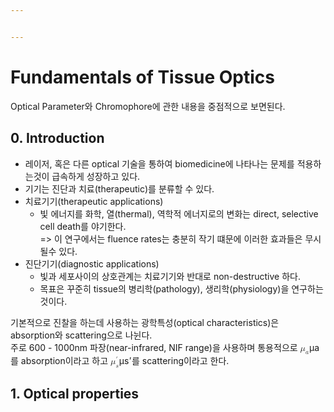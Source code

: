 ```yaml
---


---
```


<h1 id="fundamentals-of-tissue-optics">Fundamentals of Tissue Optics</h1>
<p>Optical Parameter와 Chromophore에 관한 내용을 중점적으로 보면된다.</p>
<h2 id="introduction">0. Introduction</h2>
<ul>
<li>레이저, 혹은 다른 optical 기술을 통하여 biomedicine에 나타나는 문제를 적용하는것이 급속하게 성장하고 있다.</li>
<li>기기는 진단과 치료(therapeutic)를 분류할 수 있다.</li>
<li>치료기기(therapeutic applications)
<ul>
<li>빛 에너지를 화학, 열(thermal), 역학적 에너지로의 변화는 direct, selective cell death를 야기한다.<br>
=&gt; 이 연구에서는 fluence rates는 충분히 작기 떄문에 이러한 효과들은 무시될수 있다.</li>
</ul>
</li>
<li>진단기기(diagnostic applications)
<ul>
<li>빛과 세포사이의 상호관계는 치료기기와 반대로 non-destructive 하다.</li>
<li>목표은 꾸준히 tissue의 병리학(pathology), 생리학(physiology)을 연구하는것이다.</li>
</ul>
</li>
</ul>
<p>기본적으로 진찰을 하는데 사용하는 광학특성(optical characteristics)은  absorption와 scattering으로 나뉜다.<br>
주로 600 - 1000nm 파장(near-infrared, NIF range)을 사용하며 통용적으로  <span class="katex--inline"><span class="katex"><span class="katex-mathml"><math><semantics><mrow><msub><mi>μ</mi><mi>a</mi></msub></mrow><annotation encoding="application/x-tex">\mu_a</annotation></semantics></math></span><span class="katex-html" aria-hidden="true"><span class="base"><span class="strut" style="height: 0.625em; vertical-align: -0.19444em;"></span><span class="mord"><span class="mord mathit">μ</span><span class="msupsub"><span class="vlist-t vlist-t2"><span class="vlist-r"><span class="vlist" style="height: 0.151392em;"><span class="" style="top: -2.55em; margin-left: 0em; margin-right: 0.05em;"><span class="pstrut" style="height: 2.7em;"></span><span class="sizing reset-size6 size3 mtight"><span class="mord mathit mtight">a</span></span></span></span><span class="vlist-s">​</span></span><span class="vlist-r"><span class="vlist" style="height: 0.15em;"><span class=""></span></span></span></span></span></span></span></span></span></span>를 absorption이라고 하고  <span class="katex--inline"><span class="katex"><span class="katex-mathml"><math><semantics><mrow><msubsup><mi>μ</mi><mi>s</mi><mo mathvariant="normal">′</mo></msubsup></mrow><annotation encoding="application/x-tex">\mu&amp;#x27;_s</annotation></semantics></math></span><span class="katex-html" aria-hidden="true"><span class="base"><span class="strut" style="height: 0.998892em; vertical-align: -0.247em;"></span><span class="mord"><span class="mord mathit">μ</span><span class="msupsub"><span class="vlist-t vlist-t2"><span class="vlist-r"><span class="vlist" style="height: 0.751892em;"><span class="" style="top: -2.453em; margin-left: 0em; margin-right: 0.05em;"><span class="pstrut" style="height: 2.7em;"></span><span class="sizing reset-size6 size3 mtight"><span class="mord mathit mtight">s</span></span></span><span class="" style="top: -3.063em; margin-right: 0.05em;"><span class="pstrut" style="height: 2.7em;"></span><span class="sizing reset-size6 size3 mtight"><span class="mord mtight"><span class="mord mtight">′</span></span></span></span></span><span class="vlist-s">​</span></span><span class="vlist-r"><span class="vlist" style="height: 0.247em;"><span class=""></span></span></span></span></span></span></span></span></span></span>를 scattering이라고 한다.</p>
<h2 id="optical-properties">1. Optical properties</h2>

